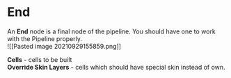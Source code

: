 # **End** 
An **End** node is a final node of the pipeline. 
You should have one to work with the Pipeline properly.    
![[Pasted image 20210929155859.png]]    

**Cells** - cells to be built  
**Override Skin Layers** - cells which should have special skin instead of own.   

